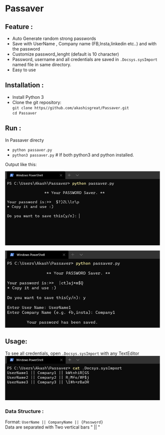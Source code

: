 # Passaver

## Feature :
* Auto Generate random strong passwords
* Save with UserName , Company name (FB,Insta,linkedin etc..) and with the password
* Customize password_lenght (default is 10 character)
* Password, username and all credentials are saved in `.Docsys.sysImport` named file in same directory.
* Easy to use 

## Installation :
* Install Python 3
* Clone the git repository:<br>
`git clone https//github.com/akashisgreat/Passaver.git`<br>
`cd Passaver`

## Run :
In Passaver directy
* `python passaver.py`<br>
* `python3 passaver.py` # If both python3 and python installed.

Output like this:<br>

<img src="Screenshot1.png" alt="Screenshot1"><br>

<img src="Screenshot2.png" alt="Screenshot2">

## Usage: <br>
To see all credentials, open `.Docsys.sysImport` with any TextEditor<br>
<img src="ScreenshotSavedPasswd.png" alt="Saved Password">

### Data Structure :<br>
Format: `UserName || CompanyName || {Password}`<br>
Data are separated with Two vertical bars " || "
